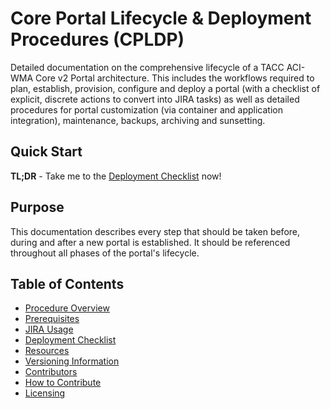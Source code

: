 # Core Portal Lifecycle & Deployment Procedures (CPLDP)

Detailed documentation on the comprehensive lifecycle of a TACC ACI-WMA Core v2 Portal architecture. This includes the workflows required to plan, establish, provision, configure and deploy a portal (with a checklist of explicit, discrete actions to convert into JIRA tasks) as well as detailed procedures for portal customization (via container and application integration), maintenance, backups, archiving and sunsetting.

## Quick Start

**TL;DR** - Take me to the [Deployment Checklist](pages/checklist.md) now!

## Purpose

This documentation describes every step that should be taken before, during and after a new portal is established. It should be referenced throughout all phases of the portal's lifecycle.

## Table of Contents

- [Procedure Overview](pages/overview.md)
- [Prerequisites](pages/prerequisites.md)
- [JIRA Usage](pages/jira-usage.md)
- [Deployment Checklist](pages/checklist.md)
- [Resources](pages/resources.md)
- [Versioning Information](pages/versioning-information.md)
- [Contributors](pages/contributors.md)
- [How to Contribute](pages/how-to-contribute.md)
- [Licensing](pages/licensing.md)
